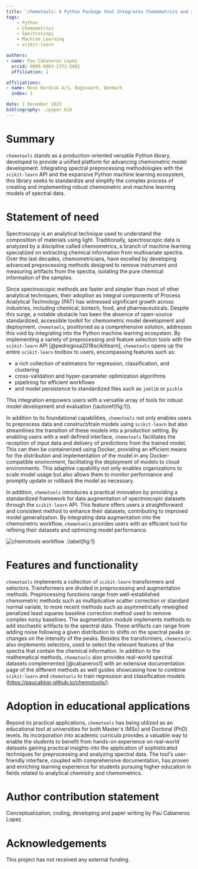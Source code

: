 ```yaml
---
title: 'chemotools: A Python Package that Integrates Chemometrics and scikit-learn'
tags:
    - Python
    - Chemometrics
    - Spectroscopy
    - Machine Learning
    - scikit-learn

authors:
- name: Pau Cabaneros Lopez
  orcid: 0000-0003-2372-5082
  affiliation: 1

affiliations:
- name: Novo Nordisk A/S, Bagsvaerd, Denmark
  index: 1

date: 1 December 2023
bibliography: ./paper.bib
---
```



# Summary

```chemotools``` stands as a production-oriented versatile Python library, developed to provide a unified platform for advancing chemometric model development. Integrating spectral preprocessing methodologies with the ```scikit-learn``` API and the expansive Python machine learning ecosystem, this library seeks to standardize and simplify the complex process of creating and implementing robust chemometric and machine learning models of spectral data. 

# Statement of need

Spectroscopy is an analytical technique used to understand the composition of materials using light. Traditionally, spectroscopic data is analyzed by a discipline called chemometrics, a branch of machine learning specialized on extracting chemical information from multivariate spectra. Over the last decades, chemometricians, have excelled by developing advanced preprocessing methods designed to remove instrument and measuring artifacts from the spectra, isolating the pure chemical information of the samples. 

Since spectroscopic methods are faster and simpler than most of other analytical techniques, their adoption as integral components of Process Analytical Technology (PAT) has witnessed significant growth across industries, including chemical, biotech, food, and pharmaceuticals. Despite this surge, a notable obstacle has been the absence of open-source standardized, accessible toolkit for chemometric model development and deployment. ```chemotools```, positioned as a comprehensive solution, addresses this void by integrating into the Python machine learning ecosystem. By implementing a variety of preprocessing and feature selection tools with the ```scikit-learn``` API [@pedregosa2018scikitlearn], ```chemotools``` opens up the entire ```scikit-learn``` toolbox to users, encompassing features such as:

- a rich collection of estimators for regression, classification, and clustering
- cross-validation and hyper-parameter optimization algorithms
- pipelining for efficient workflows
- and model persistence to standardized files such as ```joblib``` or ```pickle```

This integration empowers users with a versatile array of tools for robust model development and evaluation (\autoref{fig:1}).

In addition to its foundational capabilities, ```chemotools``` not only enables users to preprocess data and construct/train models using ```scikit-learn``` but also streamlines the transition of these models into a production setting. By enabling users with a well defined interface, ```chemotools``` facilitates the reception of input data and delivery of predictions from the trained model. This can then be containerized using Docker, providing an efficient means for the distribution and implementation of the model in any Docker-compatible environment, facilitating the deployment of models to cloud environments. This adaptive capability not only enables organizations to scale model usage but also allows them to monitor performance and promptly update or rollback the model as necessary.

In addition, ```chemotools``` introduces a practical innovation by providing a standardized framework for data augmentation of spectroscopic datasets through the ```scikit-learn``` API. This feature offers users a straightforward and consistent method to enhance their datasets, contributing to improved model generalization. By integrating data augmentation into the chemometric workflow, ```chemotools``` provides users with an efficient tool for refining their datasets and optimizing model performance. 


![chemotools workflow .\label{fig:1}](../assets/images/overview_2.png)


# Features and functionality

```chemotools``` implements a collection of ```scikit-learn``` transformers and selectors. Transformers are divided in preprocessing and augmentation methods. Preprocessing functions range from well-established chemometric methods such as multiplicative scatter correction or standard normal variate, to more recent methods such as asymmetrically reweighed penalized least squares baseline correction method used to remove complex noisy baselines. The augmentation module implements methods to add stochastic artifacts to the spectral data. These artifacts can range from adding noise following a given distribution to shifts on the spectral peaks or changes on the intensity of the peaks. Besides the transformers, ```chemotools``` also implements selectors, used to select the relevant features of the spectra that contain the chemical information. In addition to the mathematical methods, ```chemotools``` also provides real-world spectral datasets complemented [@cabaneros1] with an extensive documentation page of the different methods as well guides showcasing how to combine ```scikit-learn``` and ```chemotools``` to train regression and classification models (https://paucablop.github.io/chemotools/).

# Adoption in educational applications

Beyond its practical applications, ```chemotools``` has being utilized as an educational tool at universities for both Master's (MSc) and Doctoral (PhD) levels. Its incorporation into academic curricula provides a valuable way to enable the students to benefit from hands-on experience on real-world datasets gaining practical insights into the application of sophisticated techniques for preprocessing and analyzing spectral data. The tool's user-friendly interface, coupled with comprehensive documentation, has proven and enriching learning experience for students pursuing higher education in fields related to analytical chemistry and chemometrics.

# Author contribution statement

Conceptualization, coding, developing and paper writing by Pau Cabaneros Lopez.

# Acknowledgements

This project has not received any external funding.

